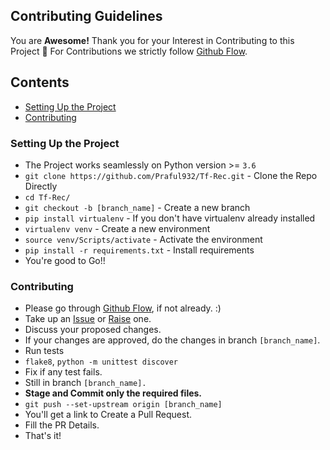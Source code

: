 
## Contributing Guidelines

You are **Awesome!** Thank you for your Interest in Contributing to this Project 🤗
For Contributions we strictly follow [Github Flow](https://guides.github.com/introduction/flow/).

## Contents
- [Setting Up the Project](#user-content-setting-up-the-project)
- [Contributing](#user-content-contributing)


### Setting Up the Project
- The Project works seamlessly on Python version >= `3.6`
- `git clone https://github.com/Praful932/Tf-Rec.git` - Clone the Repo Directly
- `cd Tf-Rec/`
- `git checkout -b [branch_name]` - Create a new branch
- `pip install virtualenv` - If you don't have virtualenv already installed
- `virtualenv venv` - Create a new environment
- `source venv/Scripts/activate` - Activate the environment
- `pip install -r requirements.txt` - Install requirements
- You're good to Go!!

### Contributing
- Please go through [Github Flow](https://guides.github.com/introduction/flow/), if not already. :)
- Take up an [Issue](https://github.com/Praful932/Tf-Rec/issues) or [Raise](https://github.com/Praful932/Tf-Rec/issues/new) one.
- Discuss your proposed changes.
- If your changes are approved, do the changes in branch `[branch_name]`.
- Run tests
- `flake8`, `python -m unittest discover` 
- Fix if any test fails.
- Still in branch `[branch_name].`
- **Stage and Commit only the required files.**
- `git push --set-upstream origin [branch_name]`
- You'll get a link to Create a Pull Request.
- Fill the PR Details.
- That's it!
